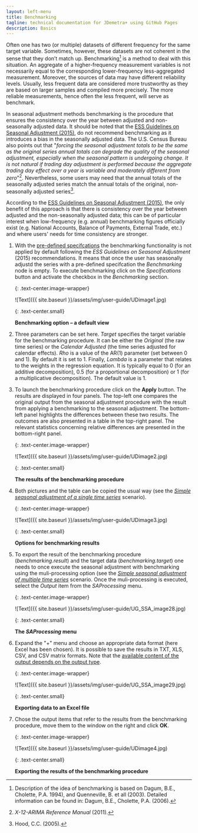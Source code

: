 ```yaml
---
layout: left-menu
title: Benchmarking 
tagline: technical documentation for JDemetra+ using GitHub Pages
description: Basics
---
```

Often one has two (or multiple) datasets of different frequency for the same
target variable. Sometimes, however, these datasets are not coherent in the
sense that they don’t match up. Benchmarking[^1] is a method to deal with
this situation. An aggregate of a higher-frequency measurement variables is not necessarily
equal to the corresponding lower-frequency less-aggregated measurement.
Moreover, the sources of data may have different reliability levels. Usually,
less frequent data are considered more trustworthy as they are
based on larger samples and compiled more precisely. The
more reliable measurements, hence often the less frequent, will serve as benchmark.

In seasonal adjustment methods benchmarking is the procedure that
ensures the consistency over the year between adjusted and
non-seasonally adjusted data. It should be noted that the 
[ESS Guidelines on Seasonal Adjustment (2015)](https://ec.europa.eu/eurostat/documents/3859598/6830795/KS-GQ-15-001-EN-N.pdf/d8f1e5f5-251b-4a69-93e3-079031b74bd3),
do not recommend benchmarking as it introduces a bias in the seasonally adjusted data.
The U.S. Census Bureau also points out that "*forcing the seasonal
adjustment totals to be the same as the original series annual totals
can degrade the quality of the seasonal adjustment, especially when the
seasonal pattern is undergoing change. It is not natural if trading day
adjustment is performed because the aggregate trading day effect over a
year is variable and moderately different from zero*"[^2]. Nevertheless,
some users may need that the annual totals of the seasonally adjusted
series match the annual totals of the original, non-seasonally adjusted
series[^3].

According to the
[ESS Guidelines on Seasonal Adjustment (2015)](https://ec.europa.eu/eurostat/documents/3859598/6830795/KS-GQ-15-001-EN-N.pdf/d8f1e5f5-251b-4a69-93e3-079031b74bd3), the
only benefit of this approach is that there is consistency over the year
between adjusted and the non-seasonally adjusted data; this can be of
particular interest when low-frequency (e.g. annual) benchmarking
figures officially exist (e.g. National Accounts, Balance of Payments,
External Trade, etc.) and where users' needs for time consistency are
stronger.

1.  With the [pre-defined specifcations](../reference-manual/sa-specifications.html) the benchmarking functionality is not
    applied by default following the *ESS Guidelines on Seasonal Adjustment* (2015)
    recommendations. It means that once the user has seasonally adjustd the series with a pre-defined specifcation the *Benchmarking* node is empty.
	To execute benchmarking click on
    the *Specifications* button and activate the checkbox in the
    *Benchmarking* section.
	
	{: .text-center.image-wrapper}

	![Text]({{ site.baseurl }}/assets/img/user-guide/UDimage1.jpg)

	{: .text-center.small}

	**Benchmarking option – a default view**

1.  Three parameters can be set here. *Target* specifies the target
    variable for the benchmarking procedure. It can be either the *Original* (the
    raw time series) or the *Calendar
    Adjusted* (the time series adjusted for calendar effects). *Rho* is a value of the AR(1) parameter
    (set between 0 and 1). By default it is set to 1. Finally, *Lambda*
    is a parameter that relates to the weights in the regression
    equation. It is typically equal to 0 (for an additive
    decomposition), 0.5 (for a proportional decomposition) or 1 (for a
    multiplicative decomposition). The default value is 1.

2.  To launch the benchmarking procedure click on the **Apply** button. The
    results are displayed in four panels. The top-left one compares the
    original output from the seasonal adjustment procedure with the result
    from applying a benchmarking to the seasonal adjustment. The
    bottom-left panel highlights the differences between these two
    results. The outcomes are also presented in a table in the top-right
    panel. The relevant statistics concerning relative differences are
    presented in the bottom-right panel.

	{: .text-center.image-wrapper}

	![Text]({{ site.baseurl }}/assets/img/user-guide/UDimage2.jpg)

	{: .text-center.small}

	**The results of the benchmarking procedure**

1.  Both pictures and the table can be copied the usual way 
    (see the [*Simple seasonal adjustment of a single time series*](../case-studies/simplesa-single.html) scenario).

	{: .text-center.image-wrapper}

	![Text]({{ site.baseurl }}/assets/img/user-guide/UDimage3.jpg)

	{: .text-center.small}

	**Options for benchmarking results**

1.  To export the result of the benchmarking procedure (*benchmarking.result*) and
    the target data (*benchmarking.target*) one needs to once execute the seasonal adjustment with benchmarking using the
	muli-processing option (see the [*Simple seasonal adjustment of multiple time series*](../case-studies/simplesa-muliple.html) scenario.
	Once the muli-processing is executed, select the *Output* item from the *SAProcessing* menu.

	{: .text-center.image-wrapper}

	![Text]({{ site.baseurl }}/assets/img/user-guide/UG_SSA_image28.jpg)

	{: .text-center.small}

	**The *SAProcessing* menu**
	
1. Expand the \"+\" menu and choose an appropriate data format (here
    Excel has been chosen). It is possible to save the results in TXT,
    XLS, CSV, and CSV matrix formats. Note that the [available content of
    the output depends on the output type](../theory/output.html).

	{: .text-center.image-wrapper}

	![Text]({{ site.baseurl }}/assets/img/user-guide/UG_SSA_image29.jpg)

	{: .text-center.small}

	**Exporting data to an Excel file**

1. Chose the output items that refer to the results from the benchmarking procedure, move them to the window on the right and  click **OK**.


	{: .text-center.image-wrapper}
 
	![Text]({{ site.baseurl }}/assets/img/user-guide/UDimage4.jpg)

	{: .text-center.small}

	**Exporting the results of the benchmarking procedure**



[^1]: Description of the idea of benchmarking is based on Dagum, B.E.,
    Cholette, P.A. 1994), and Quenneville, B. et all (2003). Detailed
    information can be found in: Dagum, B.E., Cholette, P.A. (2006).

[^2]: *X-12-ARIMA Reference Manual* (2011).

[^3]: Hood, C.C. (2005).
